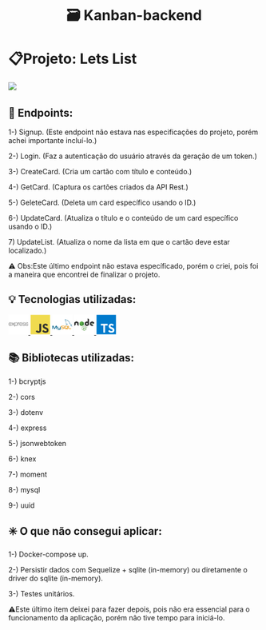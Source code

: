 <h1 align="center"> 🗃️ Kanban-backend</h1>


<h1>📋Projeto: Lets List </h1>

 <img src="https://user-images.githubusercontent.com/71261731/112380697-763d2a80-8cc8-11eb-8eef-399f558a18d4.png" /> 


<h2> 🎲 Endpoints:</h2>
<p> 1-) Signup. (Este endpoint não estava nas especificações do projeto, porém achei importante incluí-lo.)</p>
<p> 2-) Login. (Faz a autenticação do usuário através da geração de um token.) </p>
<p> 3-) CreateCard. (Cria um cartão com título e conteúdo.)</p>
<p> 4-) GetCard. (Captura os cartões criados da API Rest.)</p>
<p> 5-) GeleteCard. (Deleta um card específico usando o ID.)</p>
<p> 6-) UpdateCard. (Atualiza o título e o conteúdo de um card específico usando o ID.)</p>
<p> 7) UpdateList. (Atualiza o nome da lista em que o cartão deve estar localizado.)</p>
<p> ⚠️ Obs:Este último endpoint não estava específicado, porém o criei, pois foi a maneira que encontrei de finalizar o projeto.</p>

<h2>💡 Tecnologias utilizadas:</h2>
<p align="left"> <a href="https://expressjs.com" target="_blank"> <img src="https://raw.githubusercontent.com/devicons/devicon/master/icons/express/express-original-wordmark.svg" alt="express" width="40" height="40"/> </a> <a href="https://developer.mozilla.org/en-US/docs/Web/JavaScript" target="_blank"> <img src="https://raw.githubusercontent.com/devicons/devicon/master/icons/javascript/javascript-original.svg" alt="javascript" width="40" height="40"/> </a> <a href="https://www.mysql.com/" target="_blank"> <img src="https://raw.githubusercontent.com/devicons/devicon/master/icons/mysql/mysql-original-wordmark.svg" alt="mysql" width="40" height="40"/> </a> <a href="https://nodejs.org" target="_blank"> <img src="https://raw.githubusercontent.com/devicons/devicon/master/icons/nodejs/nodejs-original-wordmark.svg" alt="nodejs" width="40" height="40"/> </a> <a href="https://www.typescriptlang.org/" target="_blank"> <img src="https://raw.githubusercontent.com/devicons/devicon/master/icons/typescript/typescript-original.svg" alt="typescript" width="40" height="40"/> </a> </p>

<h2> 📚 Bibliotecas utilizadas:</h2>
<p> 1-) bcryptjs </p> 
<p> 2-) cors </p> 
<p> 3-) dotenv </p> 
<p> 4-) express </p> 
<p> 5-) jsonwebtoken </p> 
<p> 6-) knex </p> 
<p> 7-) moment </p> 
<p> 8-) mysql </p> 
<p> 9-) uuid </p> 

<h2> ✳️ O que não consegui aplicar:</h2>
<p> 1-) Docker-compose up. </p>
<p> 2-) Persistir dados com Sequelize + sqlite (in-memory) ou diretamente o driver do sqlite (in-memory).</p>
<p> 3-) Testes unitários. </p>
<p> ⚠️Este último item deixei para fazer depois, pois não era essencial para o funcionamento da aplicação, porém  não tive tempo para iniciá-lo. </p>

